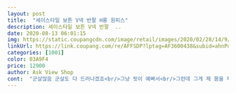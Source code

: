 ```yaml
---
layout: post 
title:  "세이스타일 보튼 V넥 반팔 H롱 원피스" 
description: 세이스타일 보튼 V넥 반팔  ..
date: 2020-08-13 06:01:15 
img: https://static.coupangcdn.com/image/retail/images/2020/02/28/14/9/08c6c429-1b67-4640-b94a-b9a3f1050036.jpg 
linkUrl: https://link.coupang.com/re/AFFSDP?lptag=AF3600438&subid=ahnPublicAsk&pageKey=1325208906&itemId=2347529628&vendorItemId=70344056388&traceid=V0-113-5f0ac8c9d378e24f 
categories: [1001] 
color: 03A9F4 
price: 12900 
author: Ask View Shop 
cont:  "군살많음 군살도 다 드러나겠죠<br/>그냥 핏이 예뻐서<br/>그런데 그게 제 몸을 제대로 볼수 있고<br/>길고 라인 잘 살려주니 좋아요<br/>날씬몸매여야 소화될듯<br/>냉장고 바지?!처럼 시원해서<br/>너무 이뻐여<br/>노력할게 있게 해줘서 좋은거 같아요<br/>대신 몸에 쫙붙어요<br/>몸에 쫙붙으니<br/>배 가슴 힙여실히<br/>살랑 바람불면 오히려 추운감 있는!?<br/>살에 붙거나 그런거 없고<br/>속는셈치고 샀는데<br/>오괜찮아요<br/>완전 레이온!? 그건데<br/>완전 슬림핏이에요 실루엣이 다 드러나죠<br/>저도 모델처럼 딱 저 길이네요 키166입니다<br/>파랑색 원피스 사서 입고 좋아서 블랙칼라로 두번째 구입입니다.<br/> 핏되어 뱃살이 부담스럽지만 원피스 원단이 부드럽고 신축성이 좋아 편해요 가성비 갑인 원피스에요<br/>폴리재질이구요<br/>" 
---
```

